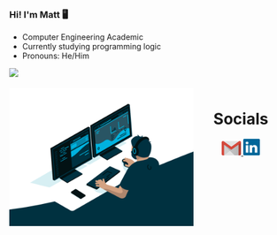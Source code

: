 ### Hi! I'm Matt 🖥️

-  Computer Engineering Academic
-  Currently studying programming logic
-  Pronouns: He/Him

<div>
    <img height="180em" src="https://github-readme-stats.vercel.app/api?username=harutetsuh&rank_icon=github&theme=dracula"/>
</div>

<div align="center"> 
    <div style="display: inline_block"><br>
        <img align="left" height="250" alt="coding-time" src="./gif/code.gif">
</div>

<div>  
    <h1 align="center">Socials</h1>
        <a href = "mailto: mtelles422@gmail.com">
          <img width="35" src="./svg/gmail.svg">
        </a>
        <a href = "https://www.linkedin.com/in/mtell-es/">
          <img width="30" src="./svg/linkedin.svg">
        </a>
</div>
